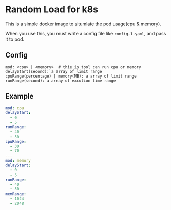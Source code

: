 # Random Load for k8s

This is a simple docker image to situmlate the pod usage(cpu & memory).

When you use this, you must write a config file like `config-1.yaml`, and pass it to pod.


## Config

```
mod: <cpu> | <memory>  # thie is tool can run cpu or memory
delayStart(second): a array of limit range
cpuRange(percentage) | memory(MB): a array of limit range
runRange(second): a array of excution time range
```


## Example
```yaml
mod: cpu
delayStart:
  - 0
  - 5
runRange:
  - 40
  - 50
cpuRange:
  - 30
  - 70
---
mod: memory
delayStart:
  - 0
  - 5
runRange:
  - 40
  - 50
memRange:
  - 1024
  - 2048
```